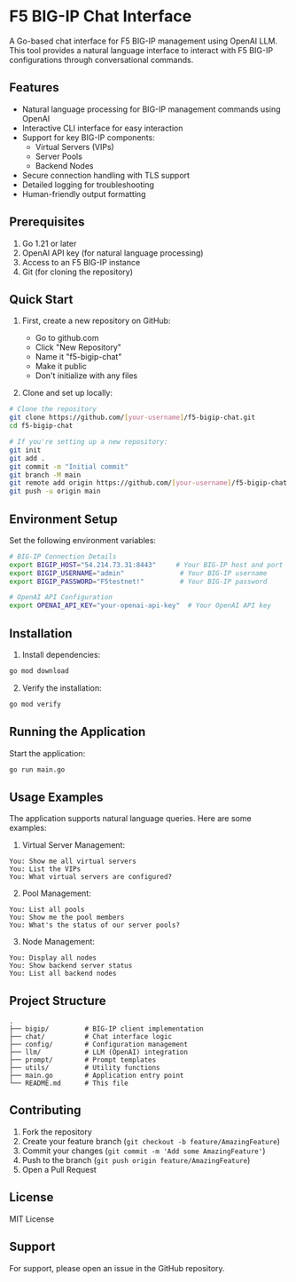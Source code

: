 # F5 BIG-IP Chat Interface

A Go-based chat interface for F5 BIG-IP management using OpenAI LLM. This tool provides a natural language interface to interact with F5 BIG-IP configurations through conversational commands.

## Features

- Natural language processing for BIG-IP management commands using OpenAI
- Interactive CLI interface for easy interaction
- Support for key BIG-IP components:
  - Virtual Servers (VIPs)
  - Server Pools
  - Backend Nodes
- Secure connection handling with TLS support
- Detailed logging for troubleshooting
- Human-friendly output formatting

## Prerequisites

1. Go 1.21 or later
2. OpenAI API key (for natural language processing)
3. Access to an F5 BIG-IP instance
4. Git (for cloning the repository)

## Quick Start

1. First, create a new repository on GitHub:
   - Go to github.com
   - Click "New Repository"
   - Name it "f5-bigip-chat"
   - Make it public
   - Don't initialize with any files

2. Clone and set up locally:
```bash
# Clone the repository
git clone https://github.com/[your-username]/f5-bigip-chat.git
cd f5-bigip-chat

# If you're setting up a new repository:
git init
git add .
git commit -m "Initial commit"
git branch -M main
git remote add origin https://github.com/[your-username]/f5-bigip-chat.git
git push -u origin main
```

## Environment Setup

Set the following environment variables:

```bash
# BIG-IP Connection Details
export BIGIP_HOST="54.214.73.31:8443"     # Your BIG-IP host and port
export BIGIP_USERNAME="admin"              # Your BIG-IP username
export BIGIP_PASSWORD="F5testnet!"         # Your BIG-IP password

# OpenAI API Configuration
export OPENAI_API_KEY="your-openai-api-key"  # Your OpenAI API key
```

## Installation

1. Install dependencies:
```bash
go mod download
```

2. Verify the installation:
```bash
go mod verify
```

## Running the Application

Start the application:
```bash
go run main.go
```

## Usage Examples

The application supports natural language queries. Here are some examples:

1. Virtual Server Management:
```
You: Show me all virtual servers
You: List the VIPs
You: What virtual servers are configured?
```

2. Pool Management:
```
You: List all pools
You: Show me the pool members
You: What's the status of our server pools?
```

3. Node Management:
```
You: Display all nodes
You: Show backend server status
You: List all backend nodes
```

## Project Structure

```
.
├── bigip/         # BIG-IP client implementation
├── chat/          # Chat interface logic
├── config/        # Configuration management
├── llm/           # LLM (OpenAI) integration
├── prompt/        # Prompt templates
├── utils/         # Utility functions
├── main.go        # Application entry point
└── README.md      # This file
```

## Contributing

1. Fork the repository
2. Create your feature branch (`git checkout -b feature/AmazingFeature`)
3. Commit your changes (`git commit -m 'Add some AmazingFeature'`)
4. Push to the branch (`git push origin feature/AmazingFeature`)
5. Open a Pull Request

## License

MIT License

## Support

For support, please open an issue in the GitHub repository.
